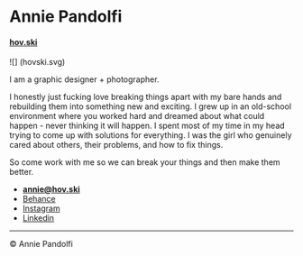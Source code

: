 # Annie Pandolfi

#### [hov.ski](https://hov.ski)

![] (hovski.svg)

I am a graphic designer + photographer.

I honestly just fucking love breaking things apart with my bare hands and rebuilding them into something new and exciting.
I grew up in an old-school environment where you worked hard and dreamed about what could happen - never thinking it will happen. I spent most of my time in my head trying to come up with solutions for everything. I was the girl who genuinely cared about others, their problems, and how to fix things.

So come work with me so we can break your things and then make them better.

- **[annie@hov.ski](mailto:annie@hov.ski)**
- [Behance](https://www.behance.net/hovskii)
- [Instagram](https://www.instagram.com/h0vski)
- [Linkedin]()

---

© Annie Pandolfi
